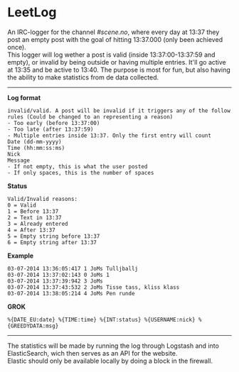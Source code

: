 LeetLog
=======

An IRC-logger for the channel *#scene.no*, where every day at 13:37 they post an empty post with the goal of hitting 13:37.000 (only been achieved once).   
This logger will log wether a post is valid (inside 13:37:00-13:37:59 and empty), or invalid by being outside or having multiple entries. It'll go active at 13:35 and be active to 13:40. The purpose is most for fun, but also having the ability to make statistics from de data collected.

---

**Log format**

    invalid/valid. A post will be invalid if it triggers any of the follow rules (Could be changed to an representing a reason)
    - Too early (before 13:37:00)
    - Too late (after 13:37:59)
    - Multiple entries inside 13:37. Only the first entry will count
    Date (dd-mm-yyyy)
    Time (hh:mm:ss:ms)
    Nick
    Message
    - If not empty, this is what the user posted
    - If only spaces, this is the number of spaces

**Status**

    Valid/Invalid reasons:
    0 = Valid
    1 = Before 13:37
    2 = Text in 13:37
    3 = Already entered
    4 = After 13:37
    5 = Empty string before 13:37
    6 = Empty string after 13:37
    
**Example**

	03-07-2014 13:36:05:417 1 JoMs Tulljballj
	03-07-2014 13:37:02:143 0 JoMs 1
	03-07-2014 13:37:39:942 3 JoMs  
	03-07-2014 13:37:43:532 2 JoMs Tisse tass, kliss klass
	03-07-2014 13:38:05:214 4 JoMs Pen runde
    
**GROK**

    %{DATE_EU:date} %{TIME:time} %{INT:status} %{USERNAME:nick} %{GREEDYDATA:msg}

---

The statistics will be made by running the log through Logstash and into ElasticSearch, wich then serves as an API for the website.   
Elastic should only be available locally by doing a block in the firewall.

